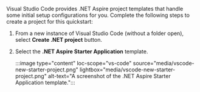 Visual Studio Code provides .NET Aspire project templates that handle some initial setup configurations for you. Complete the following steps to create a project for this quickstart:

1. From a new instance of Visual Studio Code (without a folder open), select **Create .NET project** button.
1. Select the **.NET Aspire Starter Application** template.

    :::image type="content" loc-scope="vs-code" source="media/vscode-new-starter-project.png" lightbox="media/vscode-new-starter-project.png" alt-text="A screenshot of the .NET Aspire Starter Application template.":::
